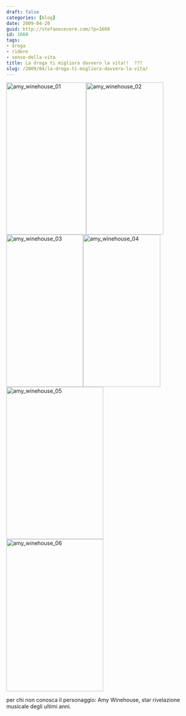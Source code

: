 ```yaml
---
draft: false
categories: [blog]
date: 2009-04-20
guid: http://stefanocecere.com/?p=1660
id: 1660
tags:
- droga
- ridere
- senso-della-vita
title: La droga ti migliora davvero la vita!!  ???
slug: /2009/04/la-droga-ti-migliora-davvero-la-vita/
---
```


<img class="aligncenter size-full wp-image-1661" title="amy_winehouse_01" src="http://stefanocecere.com/wp-content/uploads/sites/3/2009/04/amy_winehouse_01.jpg" alt="amy_winehouse_01" width="210" height="400" srcset="http://stefanocecere.com/wp-content/uploads/sites/3/2009/04/amy_winehouse_01.jpg 210w, http://stefanocecere.com/wp-content/uploads/sites/3/2009/04/amy_winehouse_01-158x300.jpg 158w" sizes="(max-width: 210px) 100vw, 210px" /><img class="aligncenter size-full wp-image-1662" title="amy_winehouse_02" src="http://stefanocecere.com/wp-content/uploads/sites/3/2009/04/amy_winehouse_02.jpg" alt="amy_winehouse_02" width="203" height="400" srcset="http://stefanocecere.com/wp-content/uploads/sites/3/2009/04/amy_winehouse_02.jpg 203w, http://stefanocecere.com/wp-content/uploads/sites/3/2009/04/amy_winehouse_02-152x300.jpg 152w" sizes="(max-width: 203px) 100vw, 203px" /><img class="aligncenter size-full wp-image-1663" title="amy_winehouse_03" src="http://stefanocecere.com/wp-content/uploads/sites/3/2009/04/amy_winehouse_03.jpg" alt="amy_winehouse_03" width="202" height="400" srcset="http://stefanocecere.com/wp-content/uploads/sites/3/2009/04/amy_winehouse_03.jpg 202w, http://stefanocecere.com/wp-content/uploads/sites/3/2009/04/amy_winehouse_03-152x300.jpg 152w" sizes="(max-width: 202px) 100vw, 202px" /><img class="aligncenter size-full wp-image-1664" title="amy_winehouse_04" src="http://stefanocecere.com/wp-content/uploads/sites/3/2009/04/amy_winehouse_04.jpg" alt="amy_winehouse_04" width="203" height="400" srcset="http://stefanocecere.com/wp-content/uploads/sites/3/2009/04/amy_winehouse_04.jpg 203w, http://stefanocecere.com/wp-content/uploads/sites/3/2009/04/amy_winehouse_04-152x300.jpg 152w" sizes="(max-width: 203px) 100vw, 203px" /><img class="aligncenter size-full wp-image-1665" title="amy_winehouse_05" src="http://stefanocecere.com/wp-content/uploads/sites/3/2009/04/amy_winehouse_05.jpg" alt="amy_winehouse_05" width="255" height="400" srcset="http://stefanocecere.com/wp-content/uploads/sites/3/2009/04/amy_winehouse_05.jpg 255w, http://stefanocecere.com/wp-content/uploads/sites/3/2009/04/amy_winehouse_05-191x300.jpg 191w" sizes="(max-width: 255px) 100vw, 255px" /><img class="aligncenter size-full wp-image-1666" title="amy_winehouse_06" src="http://stefanocecere.com/wp-content/uploads/sites/3/2009/04/amy_winehouse_06.jpg" alt="amy_winehouse_06" width="255" height="400" srcset="http://stefanocecere.com/wp-content/uploads/sites/3/2009/04/amy_winehouse_06.jpg 255w, http://stefanocecere.com/wp-content/uploads/sites/3/2009/04/amy_winehouse_06-191x300.jpg 191w" sizes="(max-width: 255px) 100vw, 255px" />

per chi non conosca il personaggio: Amy Winehouse, star rivelazione musicale degli ultimi anni.